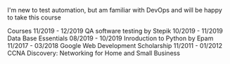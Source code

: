 I'm new to test automation, but am familiar with DevOps and will be happy to take this course

Courses
11/2019 - 12/2019 QA software testing by Stepik
10/2019 - 11/2019 Data Base Essentials
08/2019 - 10/2019 Inroduction to Python by Epam
11/2017 - 03/2018 Google Web Development Scholarship
11/2011 - 01/2012 CCNA Discovery: Networking for Home and Small Business
